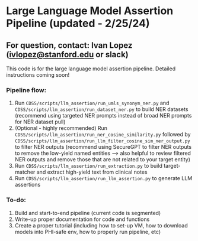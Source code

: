 # Large Language Model Assertion Pipeline (updated - 2/25/24)
## For question, contact: Ivan Lopez (ivlopez@stanford.edu or slack)

This code is for the large language model assertion pipeline. Detailed instructions coming soon!

### Pipeline flow:
1. Run ```CDSS/scripts/llm_assertion/run_umls_synonym_ner.py``` and ```CDSS/scripts/llm_assertion/run_dataset_ner.py``` to build NER datasets (recommend using targeted NER prompts instead of broad NER prompts for NER dataset pull)
2. (Optional - highly recommended) Run ```CDSS/scripts/llm_assertion/run_ner_cosine_similarity.py``` followed by ```CDSS/scripts/llm_assertion/run_llm_filter_cosine_sim_ner_output.py``` to filter NER outputs (recommend using SecureGPT to filter NER outputs to remove the low-yield named entities --> also helpful to review filtered NER outputs and remove those that are not related to your target entity)
3. Run ```CDSS/scripts/llm_assertion/run_extraction.py``` to build target-matcher and extract high-yield text from clinical notes
4. Run ```CDSS/scripts/llm_assertion/run_llm_assertion.py``` to generate LLM assertions

### To-do:
1. Build and start-to-end pipeline (current code is segmented)
2. Write-up proper documentation for code and functions
3. Create a proper tutorial (including how to set-up VM, how to download models into PHI-safe env, how to properly run pipeline, etc)